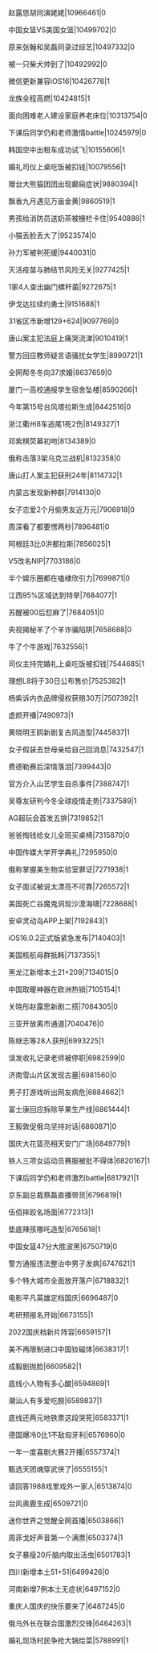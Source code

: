 赵露思胡同演姥姥|10966461|0

中国女篮VS美国女篮|10499702|0

原来张翰和吴磊同录过综艺|10497332|0

被一只柴犬帅到了|10492992|0

微信更新兼容iOS16|10426776|1

龙族全程高燃|10424815|1

面向困难老人建设家庭养老床位|10313754|0

下课后同学仍和老师激情battle|10245979|0

韩国空中出租车成功试飞|10155606|1

婚礼司仪上桌吃饭被扣钱|10079556|1

赠台大熊猫团团出现癫痫症状|9880394|1

飘香九月遇见万亩金黄|9860519|1

男孩给消防员送奶茶被栅栏卡住|9540886|1

小猫丢脸丢大了|9523574|0

孙力军被判死缓|9440031|0

灭活疫苗与肺结节风险无关|9277425|1

1家4人查出幽门螺杆菌|9272675|1

伊戈达拉续约勇士|9151688|1

31省区市新增129+624|9097769|0

唐山案主犯法庭上痛哭流涕|9010419|1

警方回应教师疑言语骚扰女学生|8990721|1

全网帮冬冬向37求婚|8637659|0

厦门一高校通报学生宿舍坠楼|8590266|1

今年第15号台风塔拉斯生成|8442516|0

浙江衢州8车追尾1死2伤|8149327|1

邓紫棋荧幕初吻|8134389|0

俄称击落3架乌克兰战机|8132358|0

唐山打人案主犯获刑24年|8114732|1

内蒙古发现新种群|7914130|0

女子恋爱2个月偷男友近万元|7906918|0

周深看了都要愣两秒|7896481|0

阿根廷3比0洪都拉斯|7856025|1

V5改名NIP|7703186|0

半个娱乐圈都在嗑棣欣引力|7699871|0

江西95%区域达到特旱|7684077|1

苏醒被00后怼麻了|7684051|0

央视揭秘羊了个羊诈骗陷阱|7658688|0

牛了个牛游戏|7632556|1

司仪主持完婚礼上桌吃饭被扣钱|7544685|1

理想L8将于30日公布售价|7525382|1

杨紫诉内衣品牌侵权获赔30万|7507392|1

虚颜开播|7490973|1

黄晓明王鸥新剧复古风造型|7445837|1

女子假装去世母亲给自己回消息|7432547|1

费德勒赛后深情落泪|7399443|0

官方介入山艺学生自杀事件|7388747|1

吴尊友研判今冬全球疫情走势|7337589|1

AG超玩会首发五排|7319852|1

爸爸掏钱给女儿全班买桌椅|7315870|0

中国传媒大学开学典礼|7295950|0

俄称掌握美生物实验室罪证|7271938|1

女子面试被说太漂亮不可靠|7265572|1

美国死亡谷魔鬼洞现沙漠海啸|7228688|1

安卓灵动岛APP上架|7192843|1

iOS16.0.2正式版紧急发布|7140403|1

美国核航母群抵韩|7137355|1

黑龙江新增本土21+209|7134015|0

中国取暖神器在欧洲热销|7105154|1

关晓彤赵露思新剧二搭|7084305|0

三亚开放离市通道|7040476|0

陈继志等28人获刑|6993225|1

误发收礼记录老师被停职|6982599|0

济南雪山片区发现古墓|6981560|0

男子打游戏听出网友病危|6884662|1

富士康回应拆除苹果生产线|6861444|1

王毅敦促俄乌坚持对话|6860871|0

国庆大花篮亮相天安门广场|6849779|1

铁人三项女运动员赛服被批不得体|6820167|1

下课后同学仍和老师激烈battle|6817921|1

京东副总裁蔡磊直播带货|6796819|1

伍佰摔跤名场面|6772313|1

垫底辣孩哪吒造型|6765618|1

中国女篮47分大胜波黑|6750719|0

警方通报违法整治中男子发病|6747621|1

多个特大城市全面放开落户|6718832|1

电影平凡英雄定档国庆|6696487|0

考研预报名开始|6673155|1

2022国庆档新片阵容|6659157|1

美不再限制进口中国钕磁体|6638317|1

成毅剧抛脸|6609582|1

底线小人物有多心酸|6594869|1

潮汕人有多爱吃朥|6589837|1

底线还两元地铁票这段哭死|6583371|1

德国爆冷0比1不敌匈牙利|6576960|0

一年一度喜剧大赛2开播|6557374|1

甄选天团魂穿武侠了|6555155|1

请回答1988戏里戏外一家人|6513874|0

台风奥鹿生成|6509721|0

迷你世界之觉醒全网首播|6503866|1

周菲戈好声音第一个满票|6503374|1

女子暴瘦20斤脑内取出活虫|6501783|1

四川新增本土51+51|6499426|0

河南新增7例本土无症状|6497152|0

重庆人国庆的快乐要来了|6487245|0

俄乌外长在联合国激烈交锋|6464263|1

婚礼现场村民争抢大锅烩菜|5788991|1

